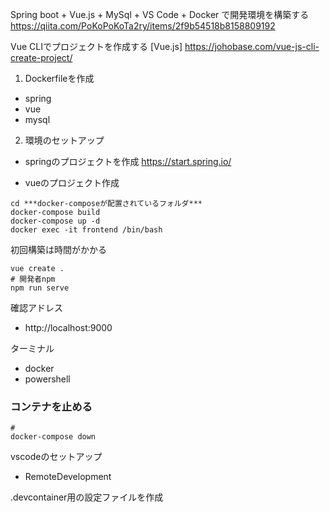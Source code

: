 Spring boot + Vue.js + MySql + VS Code + Docker で開発環境を構築する
https://qiita.com/PoKoPoKoTa2ry/items/2f9b54518b8158809192

Vue CLIでプロジェクトを作成する [Vue.js]
https://johobase.com/vue-js-cli-create-project/


1. Dockerfileを作成
- spring
- vue
- mysql

2. 環境のセットアップ
- springのプロジェクトを作成
https://start.spring.io/

- vueのプロジェクト作成

```
cd ***docker-composeが配置されているフォルダ***
docker-compose build
docker-compose up -d
docker exec -it frontend /bin/bash

```

初回構築は時間がかかる
```
vue create .
# 開発者npm
npm run serve
```

確認アドレス
- http://localhost:9000

ターミナル
- docker
- powershell

### コンテナを止める
```
# 
docker-compose down
```

vscodeのセットアップ
- RemoteDevelopment

.devcontainer用の設定ファイルを作成
